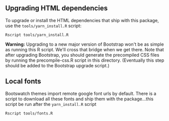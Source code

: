 ## Upgrading HTML dependencies

To upgrade or install the HTML dependencies that ship with this package, use the `tools/yarn_install.R` script:

``` shell
Rscript tools/yarn_install.R
```

**Warning:** Upgrading to a new major version of Bootstrap won't be as simple as running this R script. We'll cross that bridge when we get there.
Note that after upgrading Bootstrap, you should generate the precompiled CSS files by running the precompile-css.R script in this directory. (Eventually this step should be added to the Bootstrap upgrade script.)

## Local fonts

Bootswatch themes import remote google font urls by default. There is a script
to download all these fonts and ship them with the package...this script be run after the `yarn_install.R` script

``` shell
Rscript tools/fonts.R
```
